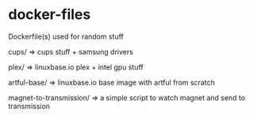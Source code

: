 # docker-files
Dockerfile(s) used for random stuff

cups/ => cups stuff + samsung drivers

plex/ => linuxbase.io plex + intel gpu stuff

artful-base/ => linuxbase.io base image with artful from scratch

magnet-to-transmission/ => a simple script to watch magnet and send to transmission

